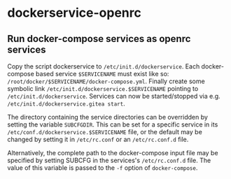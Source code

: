# dockerservice-openrc
## Run docker-compose services as openrc services
Copy the script dockerservice to `/etc/init.d/dockerservice`. Each docker-compose based service `$SERVICENAME` must exist like so: `/root/docker/$SERVICENAME/docker-compose.yml`. Finally create some symbolic link `/etc/init.d/dockerservice.$SERVICENAME` pointing to `/etc/init.d/dockerservice`. Services can now be started/stopped via e.g. `/etc/init.d/dockerservice.gitea start`.

The directory containing the service directories can be overridden by setting the variable `SUBCFGDIR`.  This can be set for a specific service in its `/etc/conf.d/dockerservice.$SERVICENAME` file, or the default may be changed by setting it in `/etc/rc.conf` or an `/etc/rc.conf.d` file.

Alternatively, the complete path to the docker-compose input file may be specified by setting SUBCFG in the services's `/etc/rc.conf.d` file.  The value of this variable is passed to the `-f` option of `docker-compose`.
